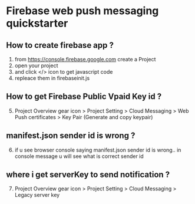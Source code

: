 #  Firebase web push messaging quickstarter

  ## How to create firebase app ?
  
  1. from https://console.firebase.google.com create a Project 
  2. open your project
  3. and click </> icon to get javascript code
  4. repleace them in firebaseinit.js
  
  ## How to get Firebase Public Vpaid Key id ?
  5. Project Overview gear icon > Project Setting > Cloud Messaging > Web Push certificates > Key Pair (Generate and copy keypair)
  
  ## manifest.json sender id is wrong ? 
  
  6. if u see browser console saying manifest.json sender id is wrong.. in console message u will see what is correct sender id
  
  ## where i get serverKey to send notification ?
  
  7.  Project Overview gear icon > Project Setting > Cloud Messaging > Legacy server key
